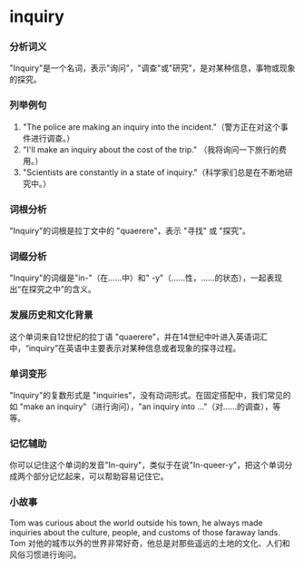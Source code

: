 # inquiry

### 分析词义

  

"Inquiry"是一个名词，表示"询问"，"调查"或"研究"，是对某种信息，事物或现象的探究。

  

### 列举例句

  

1.  "The police are making an inquiry into the incident."（警方正在对这个事件进行调查。）
2.  "I'll make an inquiry about the cost of the trip." （我将询问一下旅行的费用。）
3.  "Scientists are constantly in a state of inquiry."（科学家们总是在不断地研究中。）

  

### 词根分析

  

"Inquiry"的词根是拉丁文中的 "quaerere"，表示 "寻找" 或 "探究"。

  

### 词缀分析

  

"Inquiry"的词缀是"in-"（在……中）和" -y"（……性，……的状态），一起表现出“在探究之中”的含义。

  

### 发展历史和文化背景

  

这个单词来自12世纪的拉丁语 "quaerere"，并在14世纪中叶进入英语词汇中，“inquiry”在英语中主要表示对某种信息或者现象的探寻过程。

  

### 单词变形

  

"Inquiry"的复数形式是 "inquiries"，没有动词形式。在固定搭配中，我们常见的如 "make an inquiry"（进行询问），"an inquiry into ..."（对......的调查），等等。

  

### 记忆辅助

  

你可以记住这个单词的发音"In-quiry"，类似于在说"In-queer-y"，把这个单词分成两个部分记忆起来，可以帮助容易记住它。

  

### 小故事

  

Tom was curious about the world outside his town, he always made inquiries about the culture, people, and customs of those faraway lands.  
Tom 对他的城市以外的世界非常好奇，他总是对那些遥远的土地的文化、人们和风俗习惯进行询问。
